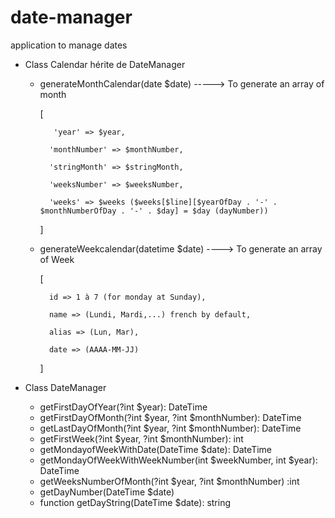 # date-manager
application to manage dates

* Class Calendar hérite de DateManager

    - generateMonthCalendar(date $date) -----> To generate an array of month

        [

             'year' => $year,

            'monthNumber' => $monthNumber,

            'stringMonth' => $stringMonth,

            'weeksNumber' => $weeksNumber,

            'weeks' => $weeks ($weeks[$line][$yearOfDay . '-' . $monthNumberOfDay . '-' . $day] = $day (dayNumber))
        ]

    - generateWeekcalendar(datetime $date) ----> To generate an array of Week

        [

            id => 1 à 7 (for monday at Sunday),

            name => (Lundi, Mardi,...) french by default,

            alias => (Lun, Mar),

            date => (AAAA-MM-JJ)
        ]

* Class DateManager

    - getFirstDayOfYear(?int $year): DateTime
    - getFirstDayOfMonth(?int $year, ?int $monthNumber): DateTime
    - getLastDayOfMonth(?int $year, ?int $monthNumber): DateTime
    - getFirstWeek(?int $year, ?int $monthNumber): int
    - getMondayofWeekWithDate(DateTime $date): DateTime
    - getMondayOfWeekWithWeekNumber(int $weekNumber, int $year): DateTime
    - getWeeksNumberOfMonth(?int $year, ?int $monthNumber) :int
    - getDayNumber(DateTime $date)
    - function getDayString(DateTime $date): string


